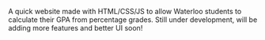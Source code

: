 A quick website made with HTML/CSS/JS to allow Waterloo students to calculate their GPA from percentage grades. Still under development, will be adding more features and better UI soon!
